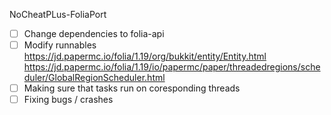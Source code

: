 NoCheatPLus-FoliaPort

- [ ] Change dependencies to folia-api
- [ ] Modify runnables 
https://jd.papermc.io/folia/1.19/org/bukkit/entity/Entity.html
https://jd.papermc.io/folia/1.19/io/papermc/paper/threadedregions/scheduler/GlobalRegionScheduler.html
- [ ] Making sure that tasks run on coresponding threads
- [ ] Fixing bugs / crashes
